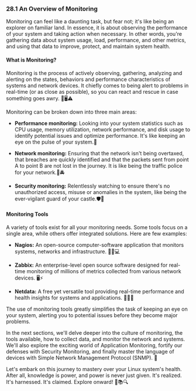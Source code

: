 ### 28.1 An Overview of Monitoring

Monitoring can feel like a daunting task, but fear not; it's like being an explorer on familiar land. In essence, it is about observing the performance of your system and taking action when necessary. In other words, you're gathering data about system usage, load, performance, and other metrics, and using that data to improve, protect, and maintain system health.

#### What is Monitoring?

Monitoring is the process of actively observing, gathering, analyzing and alerting on the states, behaviors and performance characteristics of systems and network devices. It chiefly comes to being alert to problems in real-time (or as close as possible), so you can react and rescue in case something goes awry. 👀🖥️⚠️

Monitoring can be broken down into three main areas:

- **Performance monitoring:** Looking into your system statistics such as CPU usage, memory utilization, network performance, and disk usage to identify potential issues and optimize performance. It's like keeping an eye on the pulse of your system.💓

- **Network monitoring:** Ensuring that the network isn't being overtaxed, that breaches are quickly identified and that the packets sent from point A to point B are not lost in the journey. It is like being the traffic police for your network.🚦🚔

- **Security monitoring:** Relentlessly watching to ensure there's no unauthorized access, misuse or anomalies in the system, like being the ever-vigilant guard of your castle.🛡️🏰

#### Monitoring Tools 

A variety of tools exist for all your monitoring needs. Some tools focus on a single area, while others offer integrated solutions. Here are few examples:

- **Nagios:** An open-source computer-software application that monitors systems, networks and infrastructure. 🕵️‍♂️💻

- **Zabbix:** An enterprise-level open source software designed for real-time monitoring of millions of metrics collected from various network devices. 🖥️⚡

- **Netdata:** A free yet versatile tool providing real-time performance and health insights for systems and applications. 💛👩‍⚕️

The use of monitoring tools greatly simplifies the task of keeping an eye on your system, alerting you to potential issues before they become major problems.

In the next sections, we'll delve deeper into the culture of monitoring, the tools available, how to collect data, and monitor the network and systems. We'll also explore the exciting world of Application Monitoring, fortify our defenses with Security Monitoring, and finally master the language of devices with Simple Network Management Protocol (SNMP). 🚀

Let's embark on this journey to mastery over your Linux system's health. After all, knowledge is power, and power is never just given. It's realized. It's harnessed. It's claimed. Explore onward! 🌌📚🔍